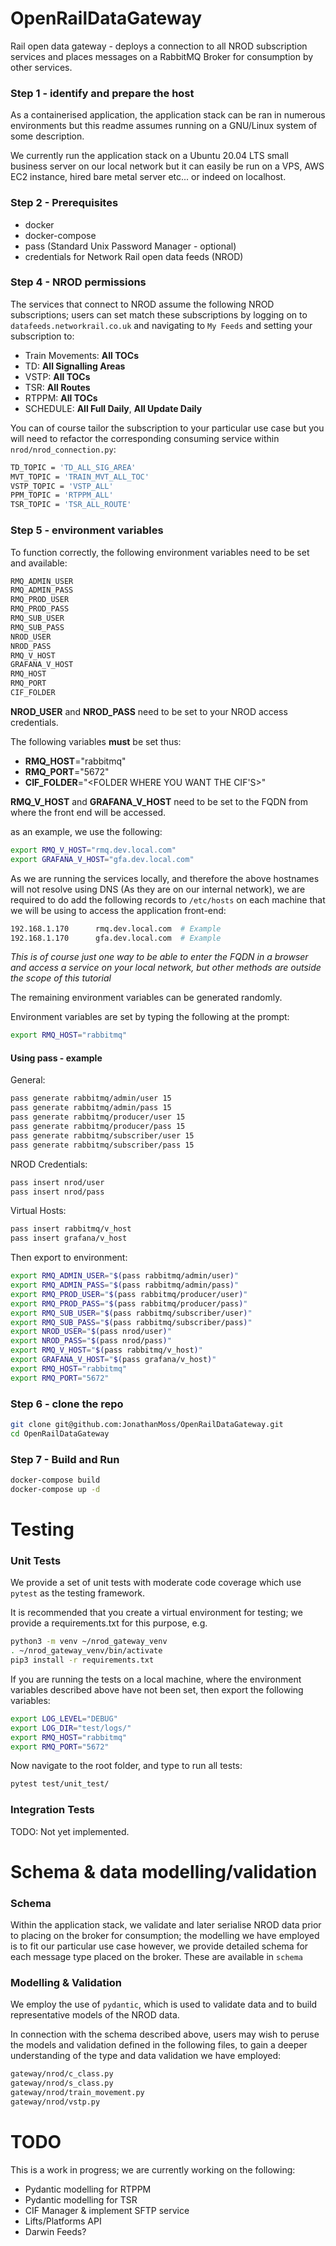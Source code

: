 # OpenRailDataGateway
Rail open data gateway - deploys a connection to all NROD subscription services
and places messages on a RabbitMQ Broker for consumption by other services.

### Step 1 - identify and prepare the host
As a containerised application, the application stack can be ran in numerous environments but this readme assumes running on a GNU/Linux system of some description.

We currently run the application stack on a Ubuntu 20.04 LTS small business server on our local network but it can easily be run on a VPS, AWS EC2 instance, hired bare metal server etc... or indeed on localhost.

### Step 2 - Prerequisites
- docker
- docker-compose
- pass (Standard Unix Password Manager - optional)
- credentials for Network Rail open data feeds (NROD)

### Step 4 - NROD permissions
The services that connect to NROD assume the following NROD subscriptions; users can set match these subscriptions by logging on to ```datafeeds.networkrail.co.uk``` and navigating to ```My Feeds``` and setting your subscription to:
- Train Movements: **All TOCs**
- TD: **All Signalling Areas**
- VSTP: **All TOCs**
- TSR: **All Routes**
- RTPPM: **All TOCs**
- SCHEDULE: **All Full Daily**, **All Update Daily**

You can of course tailor the subscription to your particular use case but you will need to refactor the corresponding consuming service within ```nrod/nrod_connection.py```:

```bash
TD_TOPIC = 'TD_ALL_SIG_AREA'
MVT_TOPIC = 'TRAIN_MVT_ALL_TOC'
VSTP_TOPIC = 'VSTP_ALL'
PPM_TOPIC = 'RTPPM_ALL'
TSR_TOPIC = 'TSR_ALL_ROUTE'
```

### Step 5 - environment variables
To function correctly, the following environment variables need to be set and available:
```bash
RMQ_ADMIN_USER
RMQ_ADMIN_PASS
RMQ_PROD_USER
RMQ_PROD_PASS
RMQ_SUB_USER
RMQ_SUB_PASS
NROD_USER
NROD_PASS
RMQ_V_HOST
GRAFANA_V_HOST
RMQ_HOST
RMQ_PORT
CIF_FOLDER
```
**NROD_USER** and **NROD_PASS** need to be set to your NROD access credentials.

The following variables **must** be set thus:
- **RMQ_HOST**="rabbitmq"
- **RMQ_PORT**="5672"
- **CIF_FOLDER**="<FOLDER WHERE YOU WANT THE CIF'S>"

**RMQ_V_HOST** and **GRAFANA_V_HOST** need to be set to the FQDN from where the front end will be accessed.

as an example, we use the following:
```bash
export RMQ_V_HOST="rmq.dev.local.com"
export GRAFANA_V_HOST="gfa.dev.local.com"
```
As we are running the services locally, and therefore the above hostnames will not resolve using DNS (As they are on our internal network), we are required to do add the following records to ```/etc/hosts``` on each machine that we will be using to access the application front-end:

```bash
192.168.1.170      rmq.dev.local.com  # Example
192.168.1.170      gfa.dev.local.com  # Example
```

*This is of course just one way to be able to enter the FQDN in a browser and access a service on your local network, but other methods are outside the scope of this tutorial*

The remaining environment variables can be generated randomly.

Environment variables are set by typing the following at the prompt:
```bash
export RMQ_HOST="rabbitmq"
```

#### Using pass - example
General:
```bash
pass generate rabbitmq/admin/user 15
pass generate rabbitmq/admin/pass 15
pass generate rabbitmq/producer/user 15
pass generate rabbitmq/producer/pass 15
pass generate rabbitmq/subscriber/user 15
pass generate rabbitmq/subscriber/pass 15
```

NROD Credentials:
```bash
pass insert nrod/user
pass insert nrod/pass
```

Virtual Hosts:
```bash
pass insert rabbitmq/v_host
pass insert grafana/v_host
```

Then export to environment:
```bash
export RMQ_ADMIN_USER="$(pass rabbitmq/admin/user)"
export RMQ_ADMIN_PASS="$(pass rabbitmq/admin/pass)"
export RMQ_PROD_USER="$(pass rabbitmq/producer/user)"
export RMQ_PROD_PASS="$(pass rabbitmq/producer/pass)"
export RMQ_SUB_USER="$(pass rabbitmq/subscriber/user)"
export RMQ_SUB_PASS="$(pass rabbitmq/subscriber/pass)"
export NROD_USER="$(pass nrod/user)"
export NROD_PASS="$(pass nrod/pass)"
export RMQ_V_HOST="$(pass rabbitmq/v_host)"
export GRAFANA_V_HOST="$(pass grafana/v_host)"
export RMQ_HOST="rabbitmq"
export RMQ_PORT="5672"
```

### Step 6 - clone the repo

```bash
git clone git@github.com:JonathanMoss/OpenRailDataGateway.git
cd OpenRailDataGateway
```

### Step 7 - Build and Run
```bash
docker-compose build
docker-compose up -d
```

# Testing

### Unit Tests

We provide a set of unit tests with moderate code coverage which use ```pytest``` as the testing framework.

It is recommended that you create a virtual environment for testing; we provide a requirements.txt for this purpose, e.g.

```bash
python3 -m venv ~/nrod_gateway_venv
. ~/nrod_gateway_venv/bin/activate
pip3 install -r requirements.txt
```

If you are running the tests on a local machine, where the environment variables described above have not been set, then export the following variables:
```bash
export LOG_LEVEL="DEBUG"
export LOG_DIR="test/logs/"
export RMQ_HOST="rabbitmq"
export RMQ_PORT="5672"
```
Now navigate to the root folder, and type to run all tests:
```bash
pytest test/unit_test/
```
### Integration Tests

TODO: Not yet implemented.

# Schema & data modelling/validation

### Schema

Within the application stack, we validate and later serialise NROD data prior to placing on the broker for consumption; the modelling we have employed is to fit our particular use case however, we provide detailed schema for each message type placed on the broker. These are available in ```schema```

### Modelling & Validation

We employ the use of ```pydantic```, which is used to validate data and to build representative models of the NROD data.

In connection with the schema described above, users may wish to peruse the models and validation defined in the following files, to gain a deeper understanding of the type and data validation we have employed:

```bash
gateway/nrod/c_class.py
gateway/nrod/s_class.py
gateway/nrod/train_movement.py
gateway/nrod/vstp.py
```

# TODO

This is a work in progress; we are currently working on the following:

- Pydantic modelling for RTPPM
- Pydantic modelling for TSR
- CIF Manager & implement SFTP service
- Lifts/Platforms API
- Darwin Feeds?
